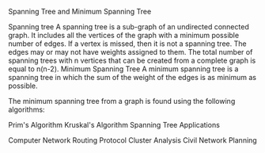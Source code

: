 Spanning Tree and Minimum Spanning Tree

Spanning tree
A spanning tree is a sub-graph of an undirected connected graph.
It includes all the vertices of the graph with a minimum possible number of edges.
If a vertex is missed, then it is not a spanning tree.
The edges may or may not have weights assigned to them.
The total number of spanning trees with n vertices that can be created from a complete graph is equal to n(n-2).
Minimum Spanning Tree
A minimum spanning tree is a spanning tree in which the sum of the weight of the edges is as minimum as possible.

The minimum spanning tree from a graph is found using the following algorithms:

Prim's Algorithm
Kruskal's Algorithm
Spanning Tree Applications

Computer Network Routing Protocol
Cluster Analysis
Civil Network Planning
